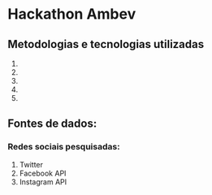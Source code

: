# Hackathon Ambev


## Metodologias e tecnologias utilizadas

  1. 
  2.
  3.
  4.
  5.

## Fontes de dados:
### Redes sociais pesquisadas:
  
  1. Twitter
  2. Facebook API
  3. Instagram API
  

